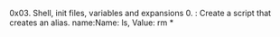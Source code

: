 0x03. Shell, init files, variables and expansions
0. <o>: Create a script that creates an alias. name:Name: ls, Value: rm *
